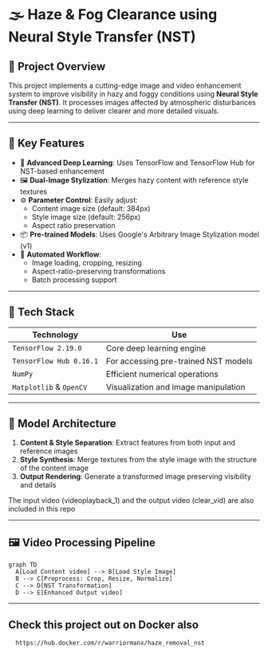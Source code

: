 # 🌫️ Haze & Fog Clearance using Neural Style Transfer (NST)

## 📌 Project Overview

This project implements a cutting-edge image and video enhancement system to improve visibility in hazy and foggy conditions using **Neural Style Transfer (NST)**. It processes images affected by atmospheric disturbances using deep learning to deliver clearer and more detailed visuals.

---

## 🚀 Key Features

- 🧠 **Advanced Deep Learning**: Uses TensorFlow and TensorFlow Hub for NST-based enhancement
- 🖼️ **Dual-Image Stylization**: Merges hazy content with reference style textures
- ⚙️ **Parameter Control**: Easily adjust:
  - Content image size (default: 384px)
  - Style image size (default: 256px)
  - Aspect ratio preservation
- 📦 **Pre-trained Models**: Uses Google's Arbitrary Image Stylization model (v1)
- 🔄 **Automated Workflow**:
  - Image loading, cropping, resizing
  - Aspect-ratio-preserving transformations
  - Batch processing support

---

## 🧰 Tech Stack

| Technology | Use |
|------------|-----|
| `TensorFlow 2.19.0` | Core deep learning engine |
| `TensorFlow Hub 0.16.1` | For accessing pre-trained NST models |
| `NumPy` | Efficient numerical operations |
| `Matplotlib` & `OpenCV` | Visualization and image manipulation |

---

## 🧬 Model Architecture

1. **Content & Style Separation**: Extract features from both input and reference images
2. **Style Synthesis**: Merge textures from the style image with the structure of the content image
3. **Output Rendering**: Generate a transformed image preserving visibility and details
<p>The input video (videoplayback_1) and the output video (clear_vid) are also included in this repo</p>

---

## 🖼️ Video Processing Pipeline

```mermaid
graph TD
  A[Load Content video] --> B[Load Style Image]
  B --> C[Preprocess: Crop, Resize, Normalize]
  C --> D[NST Transformation]
  D --> E[Enhanced Output video]
```
---

## Check this project out on Docker also
```bash
  https://hub.docker.com/r/warriormanx/haze_removal_nst
  ```
